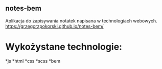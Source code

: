 ## notes-bem
Aplikacja do zapisywania notatek napisana w technologiach webowych.
https://grzegorzpokorski.github.io/notes-bem/

# Wykożystane technologie:
*js
*html
*css
*scss
*bem
